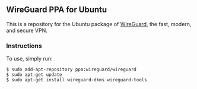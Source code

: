 ## WireGuard PPA for Ubuntu

This is a repository for the Ubuntu package of [WireGuard](https://www.wireguard.io/), the fast, modern, and secure VPN.

### Instructions

To use, simply run:

```
$ sudo add-apt-repository ppa:wireguard/wireguard
$ sudo apt-get update
$ sudo apt-get install wireguard-dkms wireguard-tools
```
